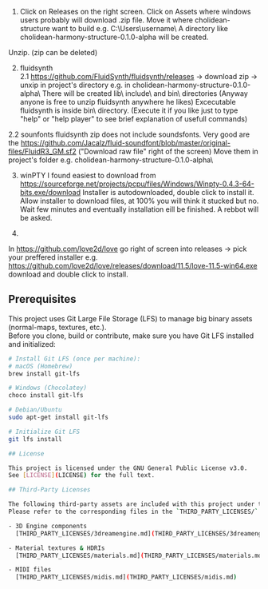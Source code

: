 1. Click on Releases on the right screen. Click on Assets where windows users probably will download .zip file. Move it where cholidean-structure want to build e.g. C:\Users\username\ A directory like cholidean-harmony-structure-0.1.0-alpha will be created.

Unzip. (zip can be deleted) 

2. fluidsynth      
2.1 https://github.com/FluidSynth/fluidsynth/releases -> download zip -> unxip in project's directory e.g. in cholidean-harmony-structure-0.1.0-alpha\ There will be created lib\ include\ and bin\ directories (Anyway anyone is free to unzip fluidsynth anywhere he likes) Excecutable fluidsynth is inside bin\ directory. (Execute it if you like just to type "help" or "help player" to see brief explanation of usefull commands) 
   
2.2 sounfonts 
fluidsynth zip does not include soundsfonts. Very good are the https://github.com/Jacalz/fluid-soundfont/blob/master/original-files/FluidR3_GM.sf2 ("Download raw file" right of the screen)
Move them in project's folder e.g. cholidean-harmony-structure-0.1.0-alpha\

3. winPTY
I found easiest to download from https://sourceforge.net/projects/pcpu/files/Windows/Winpty-0.4.3-64-bits.exe/download
Installer is autodownloaded, double click to install it. Allow installer to download files, at 100% you will think it stucked but no. Wait few minutes and eventually installation eill be finished. A rebbot will be asked.

4.
In https://github.com/love2d/love go right of screen into releases -> pick your preffered installer e.g. https://github.com/love2d/love/releases/download/11.5/love-11.5-win64.exe download and double click to install. 
 
## Prerequisites

This project uses Git Large File Storage (LFS) to manage big binary assets (normal-maps, textures, etc.).  
Before you clone, build or contribute, make sure you have Git LFS installed and initialized:

```bash
# Install Git LFS (once per machine):
# macOS (Homebrew)
brew install git-lfs

# Windows (Chocolatey)
choco install git-lfs

# Debian/Ubuntu
sudo apt-get install git-lfs

# Initialize Git LFS
git lfs install

## License

This project is licensed under the GNU General Public License v3.0.  
See [LICENSE](LICENSE) for the full text.

## Third-Party Licenses

The following third-party assets are included with this project under their own license terms.  
Please refer to the corresponding files in the `THIRD_PARTY_LICENSES/` directory for full details.

- 3D Engine components  
  [THIRD_PARTY_LICENSES/3dreamengine.md](THIRD_PARTY_LICENSES/3dreamengine.md)

- Material textures & HDRIs  
  [THIRD_PARTY_LICENSES/materials.md](THIRD_PARTY_LICENSES/materials.md)

- MIDI files  
  [THIRD_PARTY_LICENSES/midis.md](THIRD_PARTY_LICENSES/midis.md)
